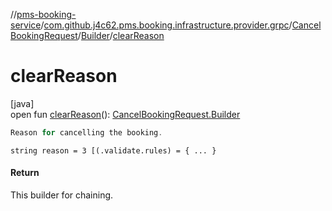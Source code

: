 //[pms-booking-service](../../../../index.md)/[com.github.j4c62.pms.booking.infrastructure.provider.grpc](../../index.md)/[CancelBookingRequest](../index.md)/[Builder](index.md)/[clearReason](clear-reason.md)

# clearReason

[java]\
open fun [clearReason](clear-reason.md)(): [CancelBookingRequest.Builder](index.md)

```kotlin
Reason for cancelling the booking.

```
`string reason = 3 [(.validate.rules) = { ... }`

#### Return

This builder for chaining.
